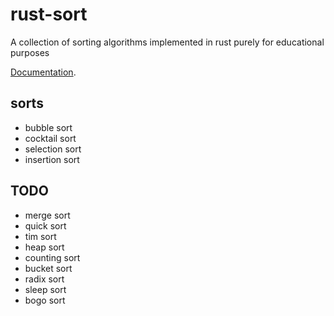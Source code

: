 # rust-sort

A collection of sorting algorithms implemented in rust purely for educational purposes

[Documentation](https://docs.rs/rust-sort/0.1.0/rust_sort).

## sorts

- bubble sort
- cocktail sort
- selection sort
- insertion sort

## TODO

- merge sort
- quick sort
- tim sort
- heap sort
- counting sort
- bucket sort
- radix sort
- sleep sort
- bogo sort
